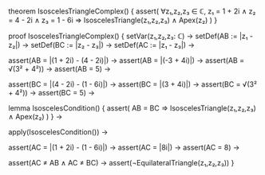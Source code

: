 theorem IsoscelesTriangleComplex() {
  assert(
    ∀z₁,z₂,z₃ ∈ ℂ,
    z₁ = 1 + 2i ∧ 
    z₂ = 4 - 2i ∧ 
    z₃ = 1 - 6i ⇒
    IsoscelesTriangle(z₁,z₂,z₃) ∧ 
    Apex(z₂)
  )
}

proof IsoscelesTriangleComplex() {
  setVar(z₁,z₂,z₃: ℂ) →
  setDef(AB := |z₁ - z₂|) →
  setDef(BC := |z₂ - z₃|) →
  setDef(AC := |z₁ - z₃|) →
  
  assert(AB = |(1 + 2i) - (4 - 2i)|) →
  assert(AB = |(-3 + 4i)|) →
  assert(AB = √(3² + 4²)) →
  assert(AB = 5) →
  
  assert(BC = |(4 - 2i) - (1 - 6i)|) →
  assert(BC = |(3 + 4i)|) →
  assert(BC = √(3² + 4²)) →
  assert(BC = 5) →
  
  lemma IsoscelesCondition() {
    assert(
      AB = BC ⇒ IsoscelesTriangle(z₁,z₂,z₃) ∧ Apex(z₂)
    )
  } →
  
  apply(IsoscelesCondition()) →
  
  assert(AC = |(1 + 2i) - (1 - 6i)|) →
  assert(AC = |8i|) →
  assert(AC = 8) →
  
  assert(AC ≠ AB ∧ AC ≠ BC) →
  assert(¬EquilateralTriangle(z₁,z₂,z₃))
}